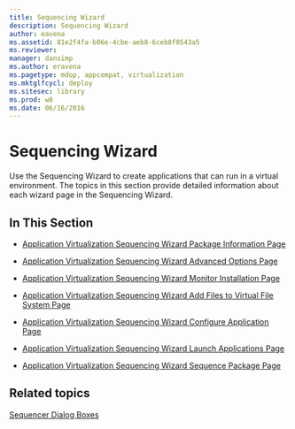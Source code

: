 ```yaml
---
title: Sequencing Wizard
description: Sequencing Wizard
author: eavena
ms.assetid: 81e2f4fa-b06e-4cbe-aeb8-6ceb8f0543a5
ms.reviewer: 
manager: dansimp
ms.author: eravena
ms.pagetype: mdop, appcompat, virtualization
ms.mktglfcycl: deploy
ms.sitesec: library
ms.prod: w8
ms.date: 06/16/2016
---
```



# Sequencing Wizard


Use the Sequencing Wizard to create applications that can run in a virtual environment. The topics in this section provide detailed information about each wizard page in the Sequencing Wizard.

## In This Section


-   [Application Virtualization Sequencing Wizard Package Information Page](application-virtualization-sequencing-wizard-package-information-page-keep.md)

-   [Application Virtualization Sequencing Wizard Advanced Options Page](application-virtualization-sequencing-wizard-advanced-options-page.md)

-   [Application Virtualization Sequencing Wizard Monitor Installation Page](application-virtualization-sequencing-wizard-monitor-installation-page.md)

-   [Application Virtualization Sequencing Wizard Add Files to Virtual File System Page](application-virtualization-sequencing-wizard-add-files-to-virtual-file-system-page.md)

-   [Application Virtualization Sequencing Wizard Configure Application Page](application-virtualization-sequencing-wizard-configure-application-page-keep.md)

-   [Application Virtualization Sequencing Wizard Launch Applications Page](application-virtualization-sequencing-wizard-launch-applications-page.md)

-   [Application Virtualization Sequencing Wizard Sequence Package Page](application-virtualization-sequencing-wizard-sequence-package-page.md)

## Related topics


[Sequencer Dialog Boxes](sequencer-dialog-boxes.md)

 

 






